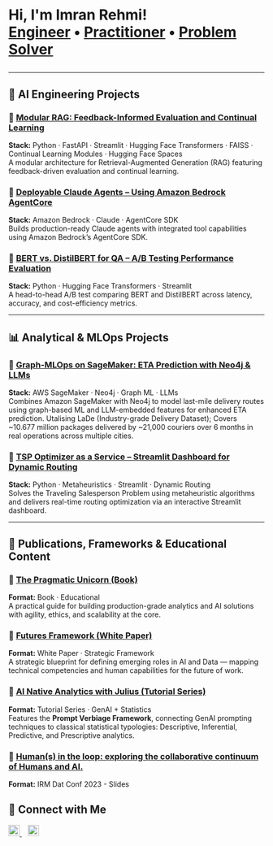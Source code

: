 <h1>Hi, I'm Imran Rehmi! <br/>
<a href="https://github.com/r3hmi">Engineer</a> • 
<a href="https://www.linkedin.com/in/imranrehmi">Practitioner</a> • 
<a href="https://www.linkedin.com/in/imranrehmi">Problem Solver</a>  

---
## 🧠 AI Engineering Projects

### 🔹 [Modular RAG: Feedback-Informed Evaluation and Continual Learning](https://github.com/r3hmi/Mod-rag-app)
**Stack:** Python · FastAPI · Streamlit · Hugging Face Transformers · FAISS · Continual Learning Modules · Hugging Face Spaces  
A modular architecture for Retrieval-Augmented Generation (RAG) featuring feedback-driven evaluation and continual learning.



### 🔹 [Deployable Claude Agents – Using Amazon Bedrock AgentCore](https://github.com/r3hmi/claude-bedrock-agentcore)
**Stack:** Amazon Bedrock · Claude · AgentCore SDK  
Builds production-ready Claude agents with integrated tool capabilities using Amazon Bedrock’s AgentCore SDK.



### 🔹 [BERT vs. DistilBERT for QA – A/B Testing Performance Evaluation](https://github.com/r3hmi/bert-distilbert-ab-testing)
**Stack:** Python · Hugging Face Transformers · Streamlit  
A head-to-head A/B test comparing BERT and DistilBERT across latency, accuracy, and cost-efficiency metrics.

---

## 📊 Analytical & MLOps Projects

### 🔹 [Graph‑MLOps on SageMaker: ETA Prediction with Neo4j & LLMs](https://github.com/r3hmi/graph-mlops-neo4j-eta)
**Stack:** AWS SageMaker · Neo4j · Graph ML · LLMs  
Combines Amazon SageMaker with Neo4j to model last-mile delivery routes using graph-based ML and LLM-embedded features for enhanced ETA prediction. Utalising LaDe (Industry-grade Delivery Dataset); Covers ~10.677 million packages delivered by ~21,000 couriers over 6 months in real operations across multiple cities.

### 🔹 [TSP Optimizer as a Service – Streamlit Dashboard for Dynamic Routing](https://github.com/r3hmi/tsp-optimizer-streamlit)
**Stack:** Python · Metaheuristics · Streamlit · Dynamic Routing  
Solves the Traveling Salesperson Problem using metaheuristic algorithms and delivers real-time routing optimization via an interactive Streamlit dashboard.

---

## 📘 Publications, Frameworks & Educational Content

### 🔹 [The Pragmatic Unicorn (Book)](https://github.com/r3hmi/pragmatic-unicorn-book)
**Format:** Book · Educational   
A practical guide for building production-grade analytics and AI solutions with agility, ethics, and scalability at the core.



### 🔹 [Futures Framework (White Paper)](https://github.com/r3hmi/futures-framework-whitepaper)
**Format:** White Paper · Strategic Framework  
A strategic blueprint for defining emerging roles in AI and Data — mapping technical competencies and human capabilities for the future of work.



### 🔹 [AI Native Analytics with Julius (Tutorial Series)](https://github.com/r3hmi/ai-native-analytics-julius)
**Format:** Tutorial Series · GenAI + Statistics  
Features the **Prompt Verbiage Framework**, connecting GenAI prompting techniques to classical statistical typologies: Descriptive, Inferential, Predictive, and Prescriptive analytics.

 ### 🔹 [Human(s) in the loop: exploring the collaborative continuum of Humans and  AI.](https://github.com/r3hmi/irm-conf)
**Format:** IRM Dat Conf 2023 - Slides 




<!--
## 📺 Featured Videos & Talks

- [AI Native Analytics: Beyond Dashboards](https://www.youtube.com/@r3hmi)  
  _Coming soon_

- [Building Deployable Claude Agents with Bedrock](https://www.youtube.com/@r3hmi)  
  _Coming soon_

- [Graph + LLMs: Predicting Delivery Time with Neo4j](https://www.youtube.com/@r3hmi)  
  _Coming soon_

- [How I Built a Streamlit App for Dynamic TSP](https://www.youtube.com/@r3hmi)  
  _Coming soon_
-->


## 🤝 Connect with Me

<p align="left">
  <a href="https://www.tiktok.com/@r3hmi" target="_blank">
    <img alt="Imran | TikTok" width="22px" src="https://cdn.jsdelivr.net/npm/simple-icons@v3/icons/tiktok.svg" />
  </a>
  &nbsp;&nbsp;
  <a href="https://www.linkedin.com/in/imranrehmi" target="_blank">
    <img alt="Imran | LinkedIn" width="22px" src="https://cdn.jsdelivr.net/npm/simple-icons@v3/icons/linkedin.svg" />
  </a>
</p>

